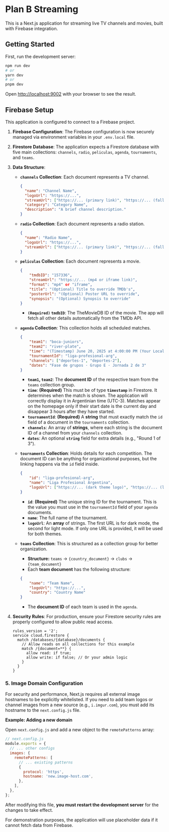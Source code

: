 # Plan B Streaming

This is a Next.js application for streaming live TV channels and movies, built with Firebase integration.

## Getting Started

First, run the development server:

```bash
npm run dev
# or
yarn dev
# or
pnpm dev
```

Open [http://localhost:9002](http://localhost:9002) with your browser to see the result.

## Firebase Setup

This application is configured to connect to a Firebase project.

1.  **Firebase Configuration**: The Firebase configuration is now securely managed via environment variables in your `.env.local` file.

2.  **Firestore Database**: The application expects a Firestore database with five main collections: `channels`, `radio`, `peliculas`, `agenda`, `tournaments`, and `teams`.

3.  **Data Structure**:
    -   **`channels` Collection**: Each document represents a TV channel.
        ```json
        {
          "name": "Channel Name",
          "logoUrl": "https://...",
          "streamUrl": ["https://... (primary link)", "https://... (fallback link)"],
          "category": "Category Name",
          "description": "A brief channel description."
        }
        ```
    -   **`radio` Collection**: Each document represents a radio station.
        ```json
        {
          "name": "Radio Name",
          "logoUrl": "https://...",
          "streamUrl": ["https://... (primary link)", "https://... (fallback link)"]
        }
        ```

    -   **`peliculas` Collection**: Each document represents a movie.
        ```json
        {
            "tmdbID": "157336",
            "streamUrl": "https://... (mp4 or iframe link)",
            "format": "mp4" or "iframe",
            "title": "(Optional) Title to override TMDb's",
            "posterUrl": "(Optional) Poster URL to override",
            "synopsis": "(Optional) Synopsis to override"
        }
        ```
        -   **`(Required)` `tmdbID`**: The TheMovieDB ID of the movie. The app will fetch all other details automatically from the TMDb API.
        
    -   **`agenda` Collection**: This collection holds all scheduled matches.
        ```json
        {
            "team1": "boca-juniors",
            "team2": "river-plate",
            "time": "(Timestamp) June 20, 2025 at 4:00:00 PM (Your Local Time)",
            "tournamentId": "liga-profesional-arg",
            "channels": ["deportes-1", "deportes-2"],
            "dates": "Fase de grupos · Grupo E · Jornada 2 de 3"
        }
        ```
        -   **`team1`, `team2`**: The **document ID** of the respective team from the `teams` collection group.
        -   **`time`**: **(Required)** This must be of type **`timestamp`** in Firestore. It determines when the match is shown. The application will correctly display it in Argentinian time (UTC-3). Matches appear on the homepage only if their start date is the current day and disappear 3 hours after they have started.
        -   **`tournamentId`**: **(Required)** A **string** that must exactly match the `id` field of a document in the `tournaments` collection.
        -   **`channels`**: An array of **strings**, where each string is the document ID of a channel from your `channels` collection.
        -   **`dates`**: An optional **`string`** field for extra details (e.g., "Round 1 of 3").

    -   **`tournaments` Collection**: Holds details for each competition. The document ID can be anything for organizational purposes, but the linking happens via the `id` field inside.
        ```json
        {
            "id": "liga-profesional-arg",
            "name": "Liga Profesional Argentina",
            "logoUrl": ["https://... (dark theme logo)", "https://... (light theme logo)"]
        }
        ```
        -   **`id`**: **(Required)** The unique string ID for the tournament. This is the value you must use in the `tournamentId` field of your `agenda` documents.
        -   **`name`**: The full name of the tournament.
        -   **`logoUrl`**: An **array** of strings. The first URL is for dark mode, the second for light mode. If only one URL is provided, it will be used for both themes.

    -   **`teams` Collection**: This is structured as a collection group for better organization.
        -   **Structure:** `teams` -> `{country_document}` -> `clubs` -> `{team_document}`
        -   Each **team document** has the following structure:
        ```json
        {
            "name": "Team Name",
            "logoUrl": "https://...",
            "country": "Country Name"
        }
        ```
        -   The **document ID** of each team is used in the `agenda`.

4.  **Security Rules**: For production, ensure your Firestore security rules are properly configured to allow public read access.
    ```
    rules_version = '2';
    service cloud.firestore {
      match /databases/{database}/documents {
        // Allow reads on all collections for this example
        match /{document=**} {
          allow read: if true;
          allow write: if false; // Or your admin logic
        }
      }
    }
    ```

### 5. Image Domain Configuration

For security and performance, Next.js requires all external image hostnames to be explicitly whitelisted. If you need to add team logos or channel images from a new source (e.g., `i.imgur.com`), you must add its hostname to the `next.config.js` file.

**Example: Adding a new domain**

Open `next.config.js` and add a new object to the `remotePatterns` array:

```javascript
// next.config.js
module.exports = {
  // ... other configs
  images: {
    remotePatterns: [
      // ... existing patterns
      {
        protocol: 'https',
        hostname: 'new.image-host.com',
      },
    ],
  },
};
```

After modifying this file, **you must restart the development server** for the changes to take effect.

For demonstration purposes, the application will use placeholder data if it cannot fetch data from Firebase.
